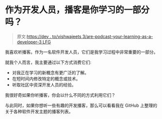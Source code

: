 # 作为开发人员，播客是你学习的一部分吗？

> 原文:[https://dev . to/vishwajeets 3/are-podcast-your-learning-as-a-developer-3 LFG](https://dev.to/vishwajeets3/are-podcasts-part-of-your-learning-as-a-developer-3lfg)

我喜欢听播客。作为一名软件开发人员，它们是我学习过程中非常重要的一部分。

就我个人而言，我主要通过以下方式消费它们:

*   对我正在学习的新概念有更广泛的了解。
*   在短时间内修改特定的概念或技术。
*   听取社区中资深开发人员的经验。

我很好奇如果你听播客，你会以什么不同的方式利用它们？

与此同时，如果你想听一些有趣的开发播客，那么可以看看我在 GitHub 上整理的关于各种软件开发主题的播客列表。